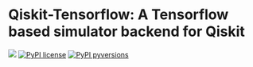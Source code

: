 # Qiskit-Tensorflow: A Tensorflow based simulator backend for Qiskit

[![](https://badge.fury.io/py/qiskit-tensorflow.svg)](https://pypi.python.org/pypi/qiskit-tensorflow/)
[![PyPI license](https://img.shields.io/pypi/l/qiskit-tensorflow.svg)](https://pypi.python.org/pypi/qiskit-tensorflow/)
[![PyPI pyversions](https://img.shields.io/pypi/pyversions/qiskit-tensorflow.svg)](https://pypi.python.org/pypi/qiskit-tensorflow/)
